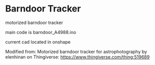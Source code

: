 # Barndoor Tracker
 motorized barndoor tracker

main code is barndoor_A4988.ino


current cad located in onshape


Modified from: Motorized barndoor tracker for astrophotography by elenhinan on Thingiverse: https://www.thingiverse.com/thing:519689
